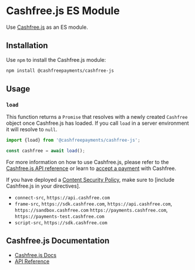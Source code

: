 # Cashfree.js ES Module

Use [Cashfree.js](https://docs.cashfree.com/docs/js-integration) as an ES module.

## Installation

Use `npm` to install the Cashfree.js module:

```sh
npm install @cashfreepayments/cashfree-js
```

## Usage

### `load`

This function returns a `Promise` that resolves with a newly created `Cashfree` object once Cashfree.js has loaded. 
If you call `load` in a server environment it will resolve to `null`.

```js
import {load} from '@cashfreepayments/cashfree-js';

const cashfree = await load();
```

For more information on how to use Cashfree.js, please refer to the [Cashfree.js API reference](https://docs.cashfree.com/docs/getting-started) or learn to [accept a payment](https://docs.cashfree.com/docs/getting-started#pay) with Cashfree.

If you have deployed a [Content Security Policy](https://developer.mozilla.org/en-US/docs/Web/Security/CSP), make sure to [include Cashfree.js in your directives].
-   `connect-src`, `https://api.cashfree.com` 
-   `frame-src`, `https://sdk.cashfree.com`, `https://api.cashfree.com`, `https://sandbox.cashfree.com` `https://payments.cashfree.com`, `https://payments-test.cashfree.com`
-   `script-src`, `https://sdk.cashfree.com`

## Cashfree.js Documentation

- [Cashfree.js Docs](https://docs.cashfree.com/docs/getting-started)
- [API Reference](https://docs.cashfree.com/reference)
